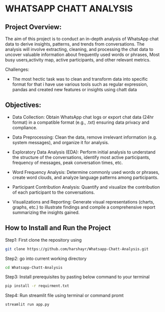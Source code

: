  <h1>WHATSAPP CHATT ANALYSIS</h1>

## Project Overview:

The aim of this project is to conduct an in-depth analysis of WhatsApp chat data to derive insights, patterns, and trends from conversations. The analysis will involve extracting, cleaning, and processing the chat data to uncover valuable information about frequently used words or phrases, Most busy users,activity map, active participants, and other relevant metrics.

Challenges:

* The most hectic task was to clean and transform data into specific format for that i have use various tools such as regular expression, pandas and created new features or insights using chatt data

## Objectives:

* Data Collection: Obtain WhatsApp chat logs or export chat data (24hr format) in a compatible format (e.g., .txt) ensuring data privacy and compliance.

* Data Preprocessing: Clean the data, remove irrelevant information (e.g. system messages), and organize it for analysis.

* Exploratory Data Analysis (EDA): Perform initial analysis to understand the structure of the conversations, identify most active participants, frequency of messages, peak conversation times, etc.

* Word Frequency Analysis: Determine commonly used words or phrases, create word clouds, and analyze language patterns among participants.

* Participant Contribution Analysis: Quantify and visualize the contribution of each participant to the conversations.

* Visualizations and Reporting: Generate visual representations (charts, graphs, etc.) to illustrate findings and compile a comprehensive report summarizing the insights gained.

## How to Install and Run the Project

Step1: First clone the repository using
```sh
git clone https://github.com/harshayr/Whatsapp-Chatt-Analysis.git
```
Step2: go into current working directory 
```sh
cd Whatsapp-Chatt-Analysis
```
Step3: Install prerequisites by pasting below command to your terminal
```sh
pip install -r requirment.txt
```
Step4: Run streamlit file using terminal or command promt
```sh
streamlit run app.py
```




